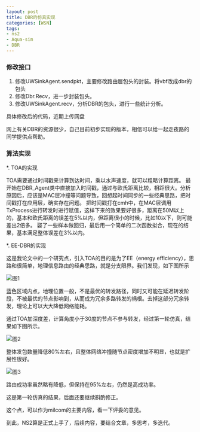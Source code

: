 ```yaml
---
layout: post
title: DBR的仿真实现
categories: [WSN]
tags:
- ns2
- Aqua-sim
- DBR
---
```



### 修改接口 ###

1. 修改UWSinkAgent.sendpkt，主要修改路由层包头的封装。将vbf改成dbr的包头
2. 修改Dbr.Recv，进一步封装包头。
3. 修改UWSinkAgent.recv，分析DBR的包头，进行一些统计分析。

具体修改后的代码，近期上传网盘

网上有关DBR的资源很少，自己目前初步实现的版本，相信可以给一起走夜路的同学提供点帮助。

### 算法实现 ###

*. TOA的实现

TOA需要通过时间戳来计算到达时间，乘以水声速度，就可以粗略计算距离。
最开始在DBR_Agent类中直接加入时间戳，通过与欧氏距离比较，相距很大。分析原因后，应该是MAC层冲撞等问题导致，回想起时间同步的一些经典思路，把时间戳打在应用层，确实存在问题。
把时间戳打在cmh中，在MAC层调用TxProcess进行转发时进行赋值，这样下来的效果要好很多，距离在50M以上的，基本和欧氏距离的误差在5%以内，但距离很小的时候，比如10以下，则可能差出2倍多。
娶了一些样本做回归，最后用一个简单的二次函数拟合，现在的结果，基本满足整体误差在3%以内。

*. EE-DBR的实现

这是我论文中的一个研究点，引入TOA的目的是为了EE（energy efficiency），思路和很简单，地理信息路由的经典思路，就是分支限界。我们发现，如下图所示

![图1](http://pic.yupoo.com/bitcsdby/DGt8nuEy/medish.jpg)

蓝色区域内点，地理位置一般，不是最优的转发路径，同时又可能在延迟转发阶段，不被最优的节点影响到，从而成为冗余多路转发的祸根。去掉这部分冗余转发，理论上可以大大降低网络能耗。

通过TOA加深度差，计算角度小于30度的节点不参与转发，经过第一轮仿真，结果如下图所示。

![图2](http://pic.yupoo.com/bitcsdby/DGtdgJtl/medish.jpg)

整体发包数量降低80%左右，且整体网络冲撞随节点密度增加不明显，也就是扩展性很好。

![图3](http://pic.yupoo.com/bitcsdby/DGtdfYtP/medish.jpg)

路由成功率虽然略有降低，但保持在95%左右，仍然是高成功率。

这是第一轮仿真的结果，后面还要继续斟酌修正。

这个点，可以作为milcom的主要内容，看一下评委的意见。

到此，NS2算是正式上手了，后续内容，要结合文章，多思考，多迭代。